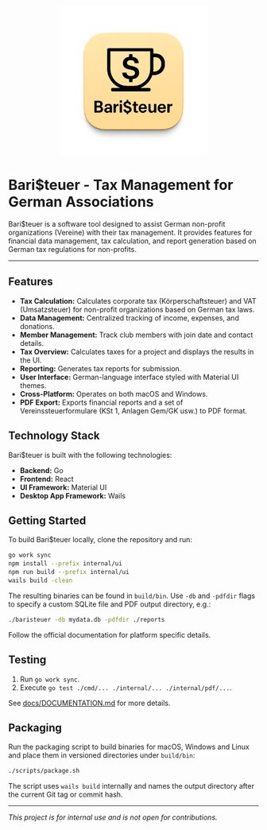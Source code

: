 <div align="center">
  <img src="logo.png" alt="Bari$teuer Logo" width="300">
</div>

# Bari$teuer - Tax Management for German Associations

Bari$teuer is a software tool designed to assist German non-profit organizations (Vereine) with their tax management. It provides features for financial data management, tax calculation, and report generation based on German tax regulations for non-profits.

---

## Features

- **Tax Calculation:** Calculates corporate tax (Körperschaftsteuer) and VAT (Umsatzsteuer) for non-profit organizations based on German tax laws.
- **Data Management:** Centralized tracking of income, expenses, and donations.
- **Member Management:** Track club members with join date and contact details.
- **Tax Overview:** Calculates taxes for a project and displays the results in the UI.
- **Reporting:** Generates tax reports for submission.
- **User Interface:** German-language interface styled with Material UI themes.
- **Cross-Platform:** Operates on both macOS and Windows.
- **PDF Export:** Exports financial reports and a set of Vereinssteuerformulare (KSt 1, Anlagen Gem/GK usw.) to PDF format.

## Technology Stack

Bari$teuer is built with the following technologies:

- **Backend:** Go
- **Frontend:** React
- **UI Framework:** Material UI
- **Desktop App Framework:** Wails

## Getting Started

To build Bari$teuer locally, clone the repository and run:

```bash
go work sync
npm install --prefix internal/ui
npm run build --prefix internal/ui
wails build -clean
```

The resulting binaries can be found in `build/bin`. Use `-db` and `-pdfdir` flags to specify a custom SQLite file and PDF output directory, e.g.:

```bash
./baristeuer -db mydata.db -pdfdir ./reports
```

Follow the official documentation for platform specific details.

## Testing

1. Run `go work sync`.
2. Execute `go test ./cmd/... ./internal/... ./internal/pdf/...`.

See [docs/DOCUMENTATION.md](docs/DOCUMENTATION.md) for more details.

## Packaging

Run the packaging script to build binaries for macOS, Windows and Linux and place them
in versioned directories under `build/bin`:

```bash
./scripts/package.sh
```

The script uses `wails build` internally and names the output directory after the
current Git tag or commit hash.

---

*This project is for internal use and is not open for contributions.*
